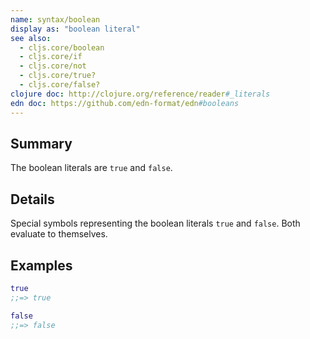```yaml
---
name: syntax/boolean
display as: "boolean literal"
see also:
  - cljs.core/boolean
  - cljs.core/if
  - cljs.core/not
  - cljs.core/true?
  - cljs.core/false?
clojure doc: http://clojure.org/reference/reader#_literals
edn doc: https://github.com/edn-format/edn#booleans
---
```


## Summary

The boolean literals are `true` and `false`.

## Details

Special symbols representing the boolean literals `true` and `false`.
Both evaluate to themselves.

## Examples

```clj
true
;;=> true

false
;;=> false
```
